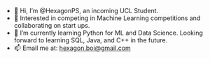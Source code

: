 - 👋 Hi, I’m @HexagonPS, an incoming UCL Student.
- 👀 Interested in competing in Machine Learning competitions and collaborating on start ups.
- 🌱 I’m currently learning Python for ML and Data Science. Looking forward to learning SQL, Java, and C++ in the future.
- 📫 Email me at: hexagon.boi@gmail.com
